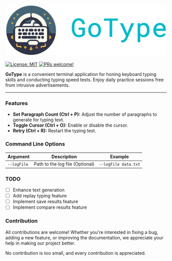 <h3 align="center">
  <a href="https://github.com/soleimanim/gotype/blob/main/.assets/logo.png?raw=true">
  <img src="https://github.com/soleimanim/gotype/blob/main/.assets/logo.png?raw=true" alt="gotype logo" width="500">
  </a>
</h3>

[![License: MIT](https://img.shields.io/badge/License-MIT-yellow.svg)](https://opensource.org/licenses/MIT)
[![PRs welcome!](https://img.shields.io/badge/PRs-welcome-brightgreen.svg)](https://github.com/soleimanim/gotype)

**GoType** is a convenient terminal application for honing keyboard typing skills and conducting typing speed tests. Enjoy daily practice sessions free from intrusive advertisements.

<hr />

### Features

- **Set Paragraph Count (Ctrl + P):** Adjust the number of paragraphs to generate for typing text.
- **Toggle Cursor (Ctrl + O):** Enable or disable the cursor.
- **Retry (Ctrl + R):** Restart the typing test.

### Command Line Options
| Argument        | Description                                  | Example                  |
|-----------------|----------------------------------------------|--------------------------|
| `--logFile`     | Path to the log file (Optional)              | `--logFile data.txt`     |

### TODO

- [ ] Enhance text generation
- [ ] Add replay typing feature
- [ ] Implement save results feature
- [ ] Implement compare results feature

### Contribution

All contributions are welcome! Whether you're interested in fixing a bug, adding a new feature, or improving the documentation, we appreciate your help in making our project better.

No contribution is too small, and every contribution is appreciated.
